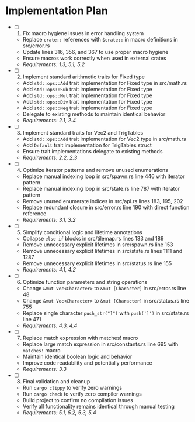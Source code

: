 # Implementation Plan

- [ ] 1. Fix macro hygiene issues in error handling system

  - Replace `crate::` references with `$crate::` in macro definitions in src/error.rs
  - Update lines 316, 356, and 367 to use proper macro hygiene
  - Ensure macros work correctly when used in external crates
  - _Requirements: 1.3, 5.1, 5.2_

- [ ] 2. Implement standard arithmetic traits for Fixed type

  - Add `std::ops::Add` trait implementation for Fixed type in src/math.rs
  - Add `std::ops::Sub` trait implementation for Fixed type
  - Add `std::ops::Mul` trait implementation for Fixed type
  - Add `std::ops::Div` trait implementation for Fixed type
  - Add `std::ops::Neg` trait implementation for Fixed type
  - Delegate to existing methods to maintain identical behavior
  - _Requirements: 2.1, 2.4_

- [ ] 3. Implement standard traits for Vec2 and TrigTables

  - Add `std::ops::Add` trait implementation for Vec2 type in src/math.rs
  - Add `Default` trait implementation for TrigTables struct
  - Ensure trait implementations delegate to existing methods
  - _Requirements: 2.2, 2.3_

- [ ] 4. Optimize iterator patterns and remove unused enumerations

  - Replace manual indexing loop in src/spawn.rs line 446 with iterator pattern
  - Replace manual indexing loop in src/state.rs line 787 with iterator pattern
  - Remove unused enumerate indices in src/api.rs lines 183, 195, 202
  - Replace redundant closure in src/error.rs line 190 with direct function reference
  - _Requirements: 3.1, 3.2_

- [ ] 5. Simplify conditional logic and lifetime annotations

  - Collapse `else if` blocks in src/tilemap.rs lines 133 and 189
  - Remove unnecessary explicit lifetimes in src/spawn.rs line 153
  - Remove unnecessary explicit lifetimes in src/state.rs lines 1111 and 1287
  - Remove unnecessary explicit lifetimes in src/status.rs line 155
  - _Requirements: 4.1, 4.2_

- [ ] 6. Optimize function parameters and string operations

  - Change `&mut Vec<Character>` to `&mut [Character]` in src/error.rs line 48
  - Change `&mut Vec<Character>` to `&mut [Character]` in src/status.rs line 755
  - Replace single character `push_str("]")` with `push(']')` in src/state.rs line 471
  - _Requirements: 4.3, 4.4_

- [ ] 7. Replace match expression with matches! macro

  - Replace large match expression in src/constants.rs line 695 with `matches!` macro
  - Maintain identical boolean logic and behavior
  - Improve code readability and potentially performance
  - _Requirements: 3.3_

- [ ] 8. Final validation and cleanup
  - Run `cargo clippy` to verify zero warnings
  - Run `cargo check` to verify zero compiler warnings
  - Build project to confirm no compilation issues
  - Verify all functionality remains identical through manual testing
  - _Requirements: 5.1, 5.2, 5.3, 5.4_
